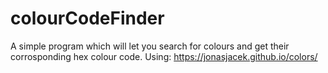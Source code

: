# colourCodeFinder
A simple program which will let you search for colours and get their corrosponding hex colour code.
            Using: https://jonasjacek.github.io/colors/ 
